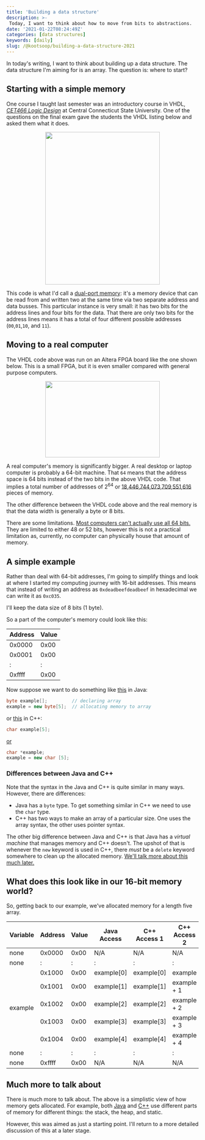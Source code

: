 ```yaml
---
title: 'Building a data structure'
description: >-
 Today, I want to think about how to move from bits to abstractions.
date: '2021-01-22T08:24:49Z'
categories: [data structures]
keywords: [daily]
slug: /@kootsoop/building-a-data-structure-2021
---
```


<meta property="og:image" content="https://kootsoop.github.io/images/aletra_fpga_ep4ce6e22c8n.jpg" />

In today's writing, I want to think about building up a data structure.  The data structure I'm aiming for is an array.  The question is: where to start?

## Starting with a simple memory

One course I taught last semester was an introductory course in VHDL, [*CET466 Logic Design*](https://www2.ccsu.edu/course/CET466) at Central Connecticut State University.  One of the questions on the final exam gave the students the VHDL listing below and asked them what it does.

<p align="center">
<img src="https://kootsoop.github.io/images/vhdl_dual_port_memory.png" width="300" height="400">
</p>

This code is what I'd call a [dual-port memory](https://en.wikipedia.org/wiki/Dual-ported_RAM): it's a memory device that can be read from and written two at the same time via two separate address and data busses. This particular instance is very small: it has two bits for the address lines and four bits for the data. That there are only two bits for the address lines means it has a total of four different possible addresses (`00`,`01`,`10`, and `11`).

## Moving to a real computer

The VHDL code above was run on an Altera FPGA board like the one shown below. This is a small FPGA, but it is even smaller compared with general purpose computers.

<p align="center">
<img src="https://kootsoop.github.io/images/aletra_fpga_ep4ce6e22c8n.jpg" width="300" height="200">
</p>

A real computer's memory is significantly bigger.  A real desktop or laptop computer is probably a 64-bit machine.  That `64` means that the address space is 64 bits instead of the two bits in the above VHDL code.  That implies a total number of addresses of 2<sup>64</sup> or [18,446,744,073,709,551,616](http://www.thealmightyguru.com/Pointless/PowersOf2.html) pieces of memory.

The other difference between the VHDL code above and the real memory is that the data width is generally a byte or 8 bits.

There are some limitations.  [Most computers can't actually use all 64 bits.](https://en.wikipedia.org/wiki/64-bit_computing) They are limited to either 48 or 52 bits, however this is not a practical limitation as, currently, no computer can physically house that amount of memory.

## A simple example

Rather than deal with 64-bit addresses, I'm going to simplify things and look at where I started my computing journey with 16-bit addresses. This means that instead of writing an address as `0xdeadbeefdeadbeef` in hexadecimal we can write it as `0xc035`.

I'll keep the data size of 8 bits (1 byte).

So a part of the computer's memory could look like this:

| Address | Value |
| -- | -- | 
| 0x0000 | 0x00 |
| 0x0001 | 0x00 |
|  :  | : | 
| 0xffff | 0x00 |

Now suppose we want to do something like [this](https://www.geeksforgeeks.org/arrays-in-java/) in Java:

```java
byte example[];    		// declaring array
example = new byte[5];	// allocating memory to array
```
or [this](http://www.cplusplus.com/doc/tutorial/arrays/) in C++:

```c++
char example[5];
```
[or](http://www.cplusplus.com/reference/new/operator%20new[]/)

```c++
char *example;
example = new char [5];
```

### Differences between Java and C++

Note that the syntax in the Java and C++ is quite similar in many ways. However, there are differences:

 * Java has a `byte` type. To get something similar in C++ we need to use the `char` type.
 * C++ has two ways to make an array of a particular size. One uses the array syntax, the other uses pointer syntax.

 The other big difference between Java and C++ is that Java has a *virtual machine* that manages memory and C++ doesn't.  The upshot of that is whenever the `new` keyword is used in C++, there *must* be a `delete` keyword somewhere to clean up the allocated memory.  [We'll talk more about this much later.](https://stackoverflow.com/questions/2321511/what-is-meant-by-resource-acquisition-is-initialization-raii)

## What does this look like in our 16-bit memory world?

So, getting back to our example, we've allocated memory for a length five array.

<table>
    <thead>
        <tr>
            <th>Variable</th>
            <th>Address</th>
            <th>Value</th>
            <th>Java Access</th>
            <th>C++ Access 1</th>
            <th>C++ Access 2</th>
        </tr>
    </thead>
    <tbody>
        <tr>
            <td>none</td>
            <td>0x0000</td>
            <td>0x00</td>
			<td> N/A </td>
			<td> N/A </td>
			<td> N/A </td>
        </tr>	
        <tr>
            <td>none</td>
            <td>:</td>
            <td>:</td>
            <td>:</td>
            <td>:</td>
            <td>:</td>
        </tr>
        <tr>
            <td rowspan=5>example</td>
            <td>0x1000</td>
            <td>0x00</td>
			<td> example[0] </td>
			<td> example[0] </td>
			<td> example </td>
        </tr>
        <tr>
            <td>0x1001</td>
            <td>0x00</td>
			<td> example[1] </td>
			<td> example[1] </td>
			<td> example + 1</td>
        </tr>
        <tr>
            <td>0x1002</td>
            <td>0x00</td>
			<td> example[2] </td>
			<td> example[2] </td>
			<td> example + 2</td>
        </tr>
        <tr>
            <td>0x1003</td>
            <td>0x00</td>
			<td> example[3] </td>
			<td> example[3] </td>
			<td> example + 3 </td>
        </tr>
        <tr>
            <td>0x1004</td>
            <td>0x00</td>
			<td> example[4] </td>
			<td> example[4] </td>
			<td> example + 4 </td>
        </tr>
        <tr>
            <td>none</td>
            <td>:</td>
            <td>:</td>
            <td>:</td>
            <td>:</td>
            <td>:</td>
        </tr>
        <tr>
            <td>none</td>
            <td>0xffff</td>
            <td>0x00</td>
			<td> N/A </td>
			<td> N/A </td>
			<td> N/A </td>
        </tr>
    </tbody>
</table>

## Much more to talk about

There is much more to talk about. The above is a simplistic view of how memory gets allocated. For example, both [Java](https://www.guru99.com/java-stack-heap.html)  and [C++](https://stackoverflow.com/questions/408670/stack-static-and-heap-in-c) use different parts of memory for different things: the stack, the heap, and static.

However, this was aimed as just a starting point.  I'll return to a more detailed discussion of this at a later stage.
